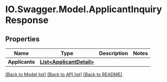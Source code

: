 # IO.Swagger.Model.ApplicantInquiryResponse
## Properties

Name | Type | Description | Notes
------------ | ------------- | ------------- | -------------
**Applicants** | [**List&lt;ApplicantDetail&gt;**](ApplicantDetail.md) |  | 

[[Back to Model list]](../README.md#documentation-for-models) [[Back to API list]](../README.md#documentation-for-api-endpoints) [[Back to README]](../README.md)

